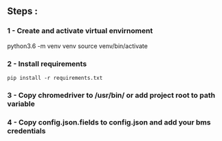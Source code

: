 ## Steps : 


### 1 - Create and activate virtual envirnoment
python3.6 -m venv venv
source venv/bin/activate

### 2 - Install requirements

`pip install -r requirements.txt`

### 3 - Copy chromedriver to /usr/bin/ or add project root to path variable

### 4 - Copy config.json.fields to config.json and add your bms credentials
